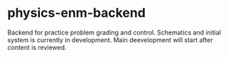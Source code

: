 # physics-enm-backend

Backend for practice problem grading and control. Schematics and initial system is currently in development. Main deevelopment will start after content is reviewed.
